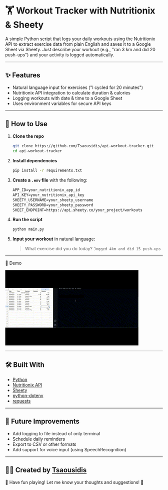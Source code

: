 # 🏋️ Workout Tracker with Nutritionix & Sheety

A simple Python script that logs your daily workouts using the Nutritionix API to extract exercise data from plain English and saves it to a Google Sheet via Sheety. Just describe your workout (e.g., "ran 3 km and did 20 push-ups") and your activity is logged automatically.

---

## ✨ Features

- Natural language input for exercises ("I cycled for 20 minutes")
- Nutritionix API integration to calculate duration & calories
- Logging workouts with date & time to a Google Sheet
- Uses environment variables for secure API keys

---

## 🚀 How to Use

1. **Clone the repo**
   ```bash
   git clone https://github.com/Tsaousidis/api-workout-tracker.git
   cd api-workout-tracker
   ```

2. **Install dependencies**
   ```bash
   pip install -r requirements.txt
   ```

3. **Create a `.env` file** with the following:
   ```env
   APP_ID=your_nutritionix_app_id
   API_KEY=your_nutritionix_api_key
   SHEETY_USERNAME=your_sheety_username
   SHEETY_PASSWORD=your_sheety_password
   SHEET_ENDPOINT=https://api.sheety.co/your_project/workouts
   ```

4. **Run the script**
   ```bash
   python main.py
   ```

5. **Input your workout** in natural language:
   > What exercise did you do today?
   > `Jogged 4km and did 15 push-ups`

---

🎥 Demo

![Demo GIF](demo.gif)

---

## 🛠️ Built With

- [Python](https://www.python.org/)
- [Nutritionix API](https://www.nutritionix.com/business/api)
- [Sheety](https://sheety.co)
- [python-dotenv](https://pypi.org/project/python-dotenv/)
- [requests](https://pypi.org/project/requests/)

---

## 🔮 Future Improvements

- Add logging to file instead of only terminal
- Schedule daily reminders
- Export to CSV or other formats
- Add support for voice input (using SpeechRecognition)

---

## 👨‍💻 Created by [Tsaousidis](https://github.com/Tsaousidis)
🎉 Have fun playing! Let me know your thoughts and suggestions! 🎉